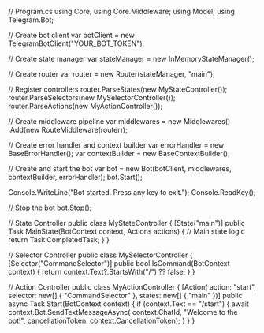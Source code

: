 // Program.cs
using Core;
using Core.Middleware;
using Model;
using Telegram.Bot;

// Create bot client
var botClient = new TelegramBotClient("YOUR_BOT_TOKEN");

// Create state manager
var stateManager = new InMemoryStateManager();

// Create router
var router = new Router(stateManager, "main");

// Register controllers
router.ParseStates(new MyStateController());
router.ParseSelectors(new MySelectorController());
router.ParseActions(new MyActionController());

// Create middleware pipeline
var middlewares = new Middlewares()
    .Add(new RouteMiddleware(router));

// Create error handler and context builder
var errorHandler = new BaseErrorHandler();
var contextBuilder = new BaseContextBuilder();

// Create and start the bot
var bot = new Bot(botClient, middlewares, contextBuilder, errorHandler);
bot.Start();

Console.WriteLine("Bot started. Press any key to exit.");
Console.ReadKey();

// Stop the bot
bot.Stop();

// State Controller
public class MyStateController
{
    [State("main")]
    public Task MainState(BotContext context, Actions actions)
    {
        // Main state logic
        return Task.CompletedTask;
    }
}

// Selector Controller
public class MySelectorController
{
    [Selector("CommandSelector")]
    public bool IsCommand(BotContext context)
    {
        return context.Text?.StartsWith("/") ?? false;
    }
}

// Action Controller
public class MyActionController
{
    [Action(
        action: "start",
        selector: new[] { "CommandSelector" },
        states: new[] { "main" })]
    public async Task Start(BotContext context)
    {
        if (context.Text == "/start")
        {
            await context.Bot.SendTextMessageAsync(
                context.ChatId,
                "Welcome to the bot!",
                cancellationToken: context.CancellationToken);
        }
    }
}
